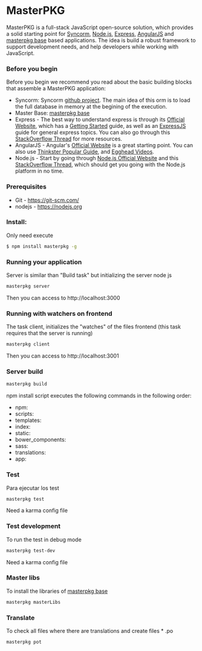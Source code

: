 # MasterPKG

MasterPKG is a full-stack JavaScript open-source solution, which provides a solid starting point for [Syncorm](https://github.com/jbaylina/syncorm), [Node.js](https://nodejs.org/en/), [Express](http://expressjs.com/), [AngularJS](https://github.com/jbaylina/masterpkg_base) and [masterpkg base](https://github.com/jbaylina/masterpkg_base) based applications. 
The idea is build a robust framework to support development needs, and help developers while working with JavaScript.


### Before you begin

Before you begin we recommend you read about the basic building blocks that assemble a MasterPKG application:

* Syncorm: Syncorm [github project](https://github.com/jbaylina/syncorm). The main idea of this orm is to load the full database in memory at the begining of the execution.
* Master Base: [masterpkg base](https://github.com/jbaylina/masterpkg_base)
* Express - The best way to understand express is through its [Official Website](http://expressjs.com/), which has a [Getting Started](http://expressjs.com/starter/installing.html) guide, as well as an [ExpressJS](http://expressjs.com/en/guide/routing.html) guide for general express topics. You can also go through this [StackOverflow Thread](http://stackoverflow.com/questions/8144214/learning-express-for-node-js) for more resources.
* AngularJS - Angular's [Official Website](http://angularjs.org/) is a great starting point. You can also use [Thinkster Popular Guide](http://www.thinkster.io/), and [Egghead Videos](https://egghead.io/).
* Node.js - Start by going through [Node.js Official Website](http://nodejs.org/) and this [StackOverflow Thread](http://stackoverflow.com/questions/2353818/how-do-i-get-started-with-node-js), which should get you going with the Node.js platform in no time.

### Prerequisites
- Git - https://git-scm.com/
- nodejs - https://nodejs.org

### Install:
Only need execute
```sh
$ npm install masterpkg -g
```


### Running your application
Server is similar than "Build task" but initializing the server node js
```sh
masterpkg server
```
Then you can access to http://localhost:3000


### Running with watchers on frontend
The task client, initializes the "watches" of the files frontend (this task requires that the server is running)
```sh
masterpkg client
```
Then you can access to http://localhost:3001


### Server build
```sh
masterpkg build
```
npm install script executes the following commands in the following order:
- npm: 
- scripts: 
- templates: 
- index: 
- static: 
- bower_components: 
- sass: 
- translations: 
- app: 





### Test
Para ejecutar los test
```sh
masterpkg test
```
Need a karma config file


### Test development
To run the test in debug mode
```sh
masterpkg test-dev
```
Need a karma config file


### Master libs
To install the libraries of [masterpkg base](https://github.com/jbaylina/masterpkg_base)
```sh
masterpkg masterLibs
```


### Translate
To check all files where there are translations and create files * .po
```sh
masterpkg pot
```